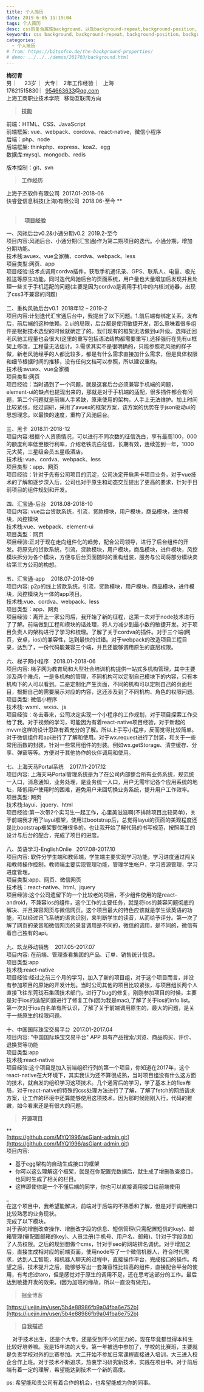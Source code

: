 ```yaml
---
title: 个人简历
date: 2019-6-05 11:19:04
tags: 个人简历
desc: css的复合属性background，以及background-repeat,background-position,background-origin等子属性的介绍。
keywords: css background、background-repeat、background-position、background-origin
categories:
  - 个人简历
# from: https://bitsofco.de/the-background-properties/
# demo: ../../../demos/201703/background.html
---
```


**梅衍青**    <br />男  ︳   23岁  ︳大专 ︳ 2年工作经验  ︳ 上海   <br />17621515830 ︳[954663633@qq.com]()  <br />上海工商职业技术学院   移动互联网方向

> **技能**

前端：HTML、CSS、JavaScript<br />前端框架: vue、webpack、cordova、react-native，微信小程序<br />后端：php、node<br />后端框架: thinkphp、express、koa2、egg<br />数据库:mysql、mongodb、redis

版本控制：git、svn

> **工作经历**   

上海子杰软件有限公司  2017.01-2018-06  <br />快睿登信息科技(上海)有限公司  2018.06-至今
** <br />**<br />**
>   **项目经验**  

一、风驰后台v0.2&小通分期v0.2  2019.2-至今<br />项目内容:风驰后台、小通分期(汇宝通)作为第二期项目的迭代。小通分期，增加分期功能。<br />技术栈:avuex、vue全家桶、cordva、webpack、less<br />项目类型:网页、app<br />项目经验:技术点调用cordva插件，获取手机通讯录、GPS、联系人、电量、极光推送等原生功能。同时迭代风驰后台的页面系统，用户量也大量增加后发现并且处理一些关于手机适配的问题(主要是因为cordva是调用手机中的内核浏览器，出现了css3不兼容的问题)<br />
<br />二、重构风驰后台v0.1  2018年12 – 2019-2<br />项目内容:计划迭代汇宝通后台中，我提出了以下问题。1.前后端有绑定关系，发布后，前后端的这种依赖。2.ui的局限，后台都是使用敏捷开发，那么意味着很多组件是根据技术选型的时候就确定了的。我们现有的框架无法做到ui升级。选择迁回老风驰工程量也会很大(这里的重写包括语法结构都需要重写),选择强行在先有ui框架上修改，工程量无法估计。3.需求其实不是很明确的，只能参照老风驰的样子做，新老风驰经手的人都比较多，都是有什么需求直接加什么需求，但是具体权限和细节根据时间的推移，没有任何文档可以参照，所以建议重构。<br />技术栈:avuex、vue全家桶<br />项目类型:网页<br />项目经验：当时遇到了一个问题，就是这套后台必须兼容手机端的问题，element-ui的缺点也提现出来的，那就是对于手机端的适配，很多插件都会有问题，第二个问题就是前端人手紧缺，原来使用的架构，人手上无法维护。加上时间比较紧张，经过调研，采用了avuex的框架方案，该方案的优势在于json驱动ui的思想理念。以最快的速度，重构了风驰后台。<br /> <br />三、黑卡  2018.11-2018-12<br />项目内容:根据个人资质情况，可以进行不同次数的征信洗白，享有最高100，000的额度利率低至银行利率，介绍老铁洗白征信，长期有效，连续签到一年，1000元大奖，三星级会员五星级酒店。<br />技术栈: vue、cordva、webpack、less<br />项目类型：app、网页<br />项目经验：针对于先有公司项目的沉淀，公司决定开启黑卡项目业务，对于vue技术的了解和逐步深入后，公司也对于原生和动态交互提出了更高的要求，针对于目前项目的组件规划和开发。<br /> <br />四、汇宝通-后台   2018.08-2018-10<br />项目内容: vue后台贷款系统，引流，贷款模块，用户模块，商品模块，进件模块，风控模块<br />技术栈:vue、webpack、element-ui<br />项目类型：网页<br />项目经验:正对于现在走向组件化的趋势，配合公司领导，进行了后台组件的开发。将原先的贷款系统，引流，贷款模块，用户模块，商品模块，进件模块，风控模块拆分为各个模块，方便与后台页面随时的重构组装，服务与公司将部分模块卖给第三方公司的构想。<br /> <br />五、汇宝通-app    2018.07-2018-09<br />项目内容: p2p的线上贷款系统，引流，贷款模块，用户模块，商品模块，进件模块，风控模块为一体的app项目。<br />技术栈:vue、cordva、webpack、less<br />项目类型：app、网页<br />项目经验：离开上一家公司后，我开始了新的征程，这第一次对于node技术进行了了解。前端做到工程和模块的话处理，将人力减少到最小数的敏捷开发。对于项目负责人的架构进行了学习和梳理。了解了关于cordva的插件。对于三个端(网页，安卓，ios)的兼容性，达到最快的试错。对于webpack的改造项目工程目录，达到了，一份代码能兼容三个端，并且还能够调用原生的底层权限。<br /> <br />六、梯子网小程序   2018.01-2018-06<br />项目内容: 梯子网为教育局和大型社会培训机构提供一站式多机构管理，其中主要涉及两个难点，一是多机构的管理，不同机构可以定制自己模块下的内容，只有本机构下的人可以看到。二是定制化产生页面，不同的机构可以定制自己的页面栏目，根据自己的需要展示对应的内容，这还涉及到了不同机构、角色的权限问题。<br />项目类型: 微信小程序<br />技术栈: wxml、wxss、js<br />项目经验：冬去春来，公司决定实现一个小程序的工作规划，对于项目探索工作交给了我。对于视频的学习，可能因为有着react-native项目经验，对于新起的mvvm这样的设计思路有着充分的了解。所以上手写小程序，反而觉得比较简单。对于微信组件和api进行了了解和使用。对于wx.request进行了封装，和关于一些常用函数的封装，针对一些常用组件的封装。例如wx.getStorage、清空缓存、分享、弹窗等等。方便对于其他协作的伙伴调用和使用。<br /> <br />七、上海天马Portal系统    2017.11-2017.12<br />项目内容: 上海天马Portal管理系统是为了在公司内部整合所有业务系统，规范统一入口，消息通知，业务处理，是业务统一入口，用户无需牢记各个应用系统的地址，降低用户使用时的困难，避免用户来回切换业务系统，提升用户工作效率。
<br />项目类型: 网页<br />技术栈:layui、jquery、html<br />项目经验:第一次带2个实习生一起工作，心里美滋滋啊(不排除项目比较简单)，关于前端我才用了layui框架，使用过bootstrap后，总觉得layui的页面的美观程度还是比bootstrap框架要优雅很多的。也让我开始了解代码的书写规范，按照美工的设计与后台的配合，完成了项目的进度。<br /> <br />八、英语学习-EnglishOnlie   2017.08-2017.10<br />项目内容: 软件分学生端和教师端，学生端主要实现学习功能，学习进度通过闯关和教师操作控制，教师端主要实现管理功能，管理学生帐户，学习资源管理，学习进度管理。<br />项目类型:app、网页、微信网页<br />技术栈：react-native、html、jquery<br />项目经验:这个公司遗留下的一个比较老的项目，不少组件使用的是react-android，不兼容ios的组件，这个工作的主要任务，就是将ios的兼容问题彻底的解决、并且兼容网页与微信网页。这个项目最大的特色应该就是学生读英语的功能，可以经过讯飞系统的语言识别，来判断学生的读音，从而给予评分。第一次了解了网页的录音和微信网页的录音调用是不同的，微信的调用，是不同的，微信有着自己独有的api。<br /> <br />九、玖龙移动销售    2017.05-2017.07<br />项目内容: 在前端、管理查看集团的产品、订单、销售统计信息。<br />项目类型:app<br />技术栈:react-native<br />项目经验:经过之前三个月的学习，加入了新的项目组，对于这个项目而言，并没有参加项目的原始的开发计划。当时公司其他的项目比较紧张，与项目组长两个人直接飞往东莞珑石集团技术部门，进行了bug的修复，刚刚参加项目的时候，主要是对于ios的适配问题进行了修复工作(因为我是mac),了解了关于ios的info.list。第一次对于ios白名单有所认识，了解了关于前端调用原生的，最大的问题，是关于一些原生的权限问题。<br /> <br />十、中国国际珠宝交易平台  2017.01-2017.04  <br />项目内容: "中国国际珠宝交易平台" APP 具有产品搜索/浏览、商品购买、评价、退换货等功能<br />项目类型:app<br />技术栈:react-native<br />项目经验:这个项目是加入前端组织行列的第一个项目，你知道在2017年，这个react-native在大环境下，其实我认为还不算很成熟，当时项目组没有什么这方面的技术，就自发的组织学习这项技术。几个通宵后的学习，学了基本上的flex布局，对于react-natve的特殊的css处理方法进行了了解，了解了fetch的网络请求方案，让工作的环境中还算能够使用这项技术，因为那时候刚刚入行，代码的稚嫩，如今看来还是有很大的问题。

> **开源项目**

**<br />[https://github.com/MYQ1996/asGiant-admin.git](https://github.com/MYQ1996/asGiant-admin.git)<br />项目内容:

- 基于egg架构的自动生成接口的框架
- 你可以这么理解这个框架，就是在你配置完数据后，就生成了增删改查接口，也同时生成了相关的栏目。
- 这样即使你是一个不懂后端的同学，你也可以直接调用接口给前端使用

_<br />在这个项目中，我希望能解决，前端对于后端的不熟悉和了解，但是对于调用接口比较熟悉的业务现状。<br />完成了以下模块。<br />对于表的增删改查操作、增删改字段的信息、短信管理(只需配置短信的key)、邮箱管理(需配置邮箱的key)、人员注册(手机号、用户名、邮箱)、针对于字段添加了人员权限。之后的规划想做个cms，针对于seo的网站排名调优。对于增加之后，直接生成相对应的前端页面，使用node写了一个微信机器人，符合时代需求，达到人工智能，和机器人聊天的过程中，直接操作平台，完成接口的操作。希望之后，技术提升之后，能够够写出一套兼容性比较高的组件，直接配合平台的使用，有考虑过taro，但是感觉对于原生的调用不足，还在思考这部分的工作。最后达到敏捷开发的效果。(因为加班的缘故，所以一直没有做完)。

> 掘金博客

[https://juejin.im/user/5b4e88986fb9a04fba6e752b](https://juejin.im/user/5b4e88986fb9a04fba6e752b)

> **自我描述**
 

    对于技术出生，还是个大专。还是受到不少的压力的，现在毕竟都觉得本科生比较好培养嘛。我是15年进的大专。第一年被选中参加了，学校的比赛班，主要就是负责学校对外的比赛参加。大二开始不参加日常课程直接进入培训，大三进入校企合作上班。对于技术不断追求，热衷学习研究新技术，实践在项目中。对于前后端有着一定的理解，希望能达到技术一个新的高度。

ps: 希望能和贵公司有着合作的机会，也希望能成为你的同事。